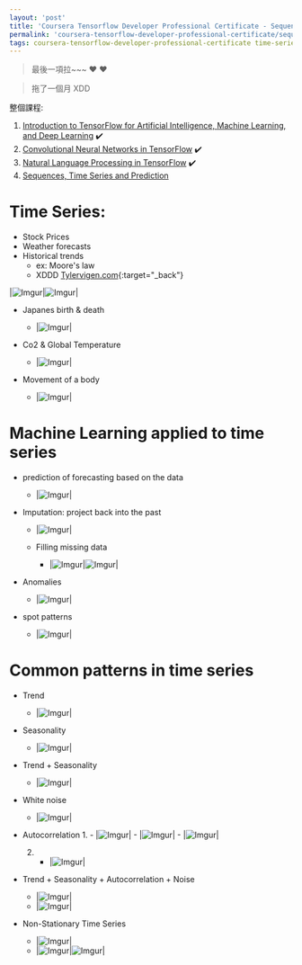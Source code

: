 ```yaml
---
layout: 'post'
title: 'Coursera Tensorflow Developer Professional Certificate - Sequences, Time Series and Prediction week01 - 01(intro)'
permalink: 'coursera-tensorflow-developer-professional-certificate/sequences-time-series-and-prediction/week01-01-intro'
tags: coursera-tensorflow-developer-professional-certificate time-series sequences
---
```


> 最後一項拉~~~ :heart: :heart:

> 拖了一個月 XDD

整個課程:

1. [Introduction to TensorFlow for Artificial Intelligence, Machine Learning, and Deep Learning](https://www.coursera.org/learn/introduction-tensorflow) :heavy_check_mark:
2. [Convolutional Neural Networks in TensorFlow](https://www.coursera.org/learn/convolutional-neural-networks-tensorflow) :heavy_check_mark:
3. [Natural Language Processing in TensorFlow](https://www.coursera.org/learn/natural-language-processing-tensorflow) :heavy_check_mark:
4. [Sequences, Time Series and Prediction](https://www.coursera.org/learn/tensorflow-sequences-time-series-and-prediction)



# Time Series:

- Stock Prices
- Weather forecasts
- Historical trends
   - ex: Moore's law
   - XDDD [Tylervigen.com](http://tylervigen.com/spurious-correlations){:target="_back"}


|![Imgur](https://i.imgur.com/prwzNvj.png)|![Imgur](https://i.imgur.com/GvKj5dz.png)|

- Japanes birth & death
   - |![Imgur](https://i.imgur.com/lCIfzjj.png)|

- Co2 & Global Temperature
   - |![Imgur](https://i.imgur.com/3uUoUpK.png)|

- Movement of a body
   - |![Imgur](https://i.imgur.com/VJCFpca.png)|


# Machine Learning applied to time series

- prediction of forecasting based on the data

   - |![Imgur](https://i.imgur.com/ofZAh3y.png)|

- Imputation: project back into the past

   - |![Imgur](https://i.imgur.com/jWzGCh0.png)|

   - Filling missing data
      - |![Imgur](https://i.imgur.com/eJiJSWY.png)|![Imgur](https://i.imgur.com/BbYBPP8.png)|

- Anomalies
   - |![Imgur](https://i.imgur.com/Of2ZukU.png)|

- spot patterns
   - |![Imgur](https://i.imgur.com/oGLlbVi.png)|


# Common patterns in time series

- Trend
   - |![Imgur](https://i.imgur.com/0tsOFSh.png)|

- Seasonality
   - |![Imgur](https://i.imgur.com/4jRaVEj.png)|

- Trend + Seasonality
   - |![Imgur](https://i.imgur.com/ErFh36w.png)|

- White noise
   - |![Imgur](https://i.imgur.com/vj1Lcef.png)|

- Autocorrelation
   1. 
      - |![Imgur](https://i.imgur.com/38SUcgW.png)|
      - |![Imgur](https://i.imgur.com/2DdYfVI.png)|
      - |![Imgur](https://i.imgur.com/SNRnGoP.png)|

   2. 
      - |![Imgur](https://i.imgur.com/bCEMHiJ.png)|

- Trend + Seasonality + Autocorrelation + Noise 
   - |![Imgur](https://i.imgur.com/dBJYBqb.png)|
   - |![Imgur](https://i.imgur.com/kC7yBNI.png)|


- Non-Stationary Time Series
   - |![Imgur](https://i.imgur.com/eI0UdGb.png)|
   - |![Imgur](https://i.imgur.com/aqlEigx.png)|![Imgur](https://i.imgur.com/UUJaxUz.png)|